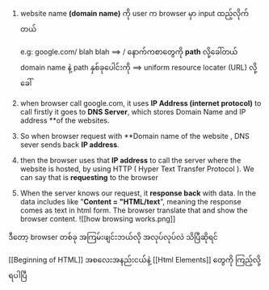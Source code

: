 
1.  website name **(domain name)** ကို user က browser မှာ input ထည့်လိုက်တယ်

	 e.g: google.com/ blah blah ==> / နောက်ကစာတွေကို **path** လို့ခေါ်တယ်
		domain name နဲ့ path နှစ်ခုပေါင်းကို ==> uniform resource locater (URL) လို့ခေါ်

2. when browser call google.com, it uses **IP Address (internet protocol)** to call
	firstly it goes to **DNS Server**, which stores Domain Name and IP address **of the websites. 
	
3. So when browser request with **Domain name of the website , DNS sever sends back  **IP address**. 

4. then the browser uses that **IP address** to call the server where the website is hosted, by using HTTP ( Hyper Text Transfer Protocol ).  We can say that is **requesting** to the browser

5. When the server knows our request, it **response back** with data. In the data includes like "**Content = "HTML/text**", meaning the response comes as text in html form. The browser translate that and show the browser content.
![[how browsing works.png]]

ဒီတော့ browser တစ်ခု အကြမ်းဖျင်းဘယ်လို အလုပ်လုပ်လဲ သိပြီဆိုရင် 

[[Beginning of HTML]] အစလေးအနည်းငယ်နဲ့ [[Html Elements]] တွေကို ကြည့်လို့ရပါပြီ